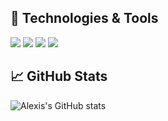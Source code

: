 ## 🔧 Technologies & Tools
![](https://img.shields.io/badge/OS-Linux-informational?style=flat&logo=linux&logoColor=white&color=2bbc8a)
![](https://img.shields.io/badge/Editor-VIM-informational?style=flat&logo=vim&logoColor=white&color=2bbc8a)
![](https://img.shields.io/badge/Code-Julia-informational?style=flat&logo=julia&logoColor=white&color=2bbc8a)
![](https://img.shields.io/badge/Shell-Bash-informational?style=flat&logo=gnu-bash&logoColor=white&color=2bbc8a)

## &#x1f4c8; GitHub Stats

![Alexis's GitHub stats](https://github-readme-stats-one-bice.vercel.app/api?username=AlexisRenchon&show_icons=true&include_all_commits=true&count_private=true&role=OWNER,ORGANIZATION_MEMBER,COLLABORATOR&theme=highcontrast)
